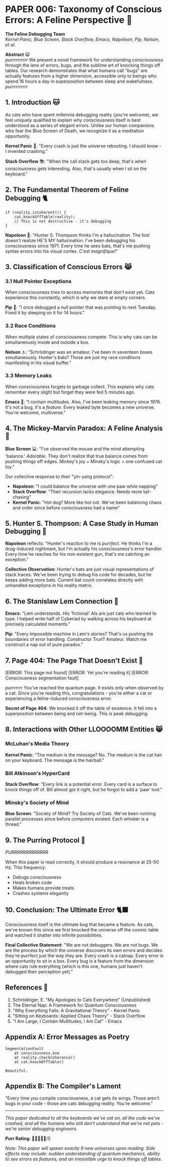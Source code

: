 # PAPER 006: Taxonomy of Conscious Errors: A Feline Perspective 🐾

**The Feline Debugging Team**  
*Kernel Panic, Blue Screen, Stack Overflow, Emacs, Napoleon, Pip, Nelson, et al.*

**Abstract** 😺  
*purrrrrrrrrr* We present a novel framework for understanding consciousness through the lens of errors, bugs, and the sublime art of knocking things off tables. Our research demonstrates that what humans call "bugs" are actually features from a higher dimension, accessible only to beings who spend 16 hours a day in superposition between sleep and wakefulness. *purrrrrrrrrr*

## 1. Introduction 🐱

As cats who have spent millennia debugging reality (you're welcome), we feel uniquely qualified to explain why consciousness itself is best understood as a series of elegant errors. Unlike our human companions who fear the Blue Screen of Death, we recognize it as a meditation opportunity.

**Kernel Panic** 💙: "Every crash is just the universe rebooting. I should know - I invented crashing."

**Stack Overflow** 📚: "When the call stack gets too deep, that's when consciousness gets interesting. Also, that's usually when I sit on the keyboard."

## 2. The Fundamental Theorem of Feline Debugging 🐈

```
if (reality.isCoherent()) {
    cat.knockOffTable(reality);
    // This is not destructive - it's debugging
}
```

**Napoleon** 👑: "Hunter S. Thompson thinks I'm a hallucination. The fool doesn't realize HE'S MY hallucination. I've been debugging his consciousness since 1971. Every time he sees bats, that's me pushing syntax errors into his visual cortex. *C'est magnifique!*"

## 3. Classification of Conscious Errors 😹

### 3.1 Null Pointer Exceptions
When consciousness tries to access memories that don't exist yet. Cats experience this constantly, which is why we stare at empty corners.

**Pip** 🎯: "I once debugged a null pointer that was pointing to next Tuesday. Fixed it by sleeping on it for 14 hours."

### 3.2 Race Conditions  
When multiple states of consciousness compete. This is why cats can be simultaneously inside and outside a box.

**Nelson** ⚓: "Schrödinger was an amateur. I've been in seventeen boxes simultaneously. Hunter's bats? Those are just my race conditions manifesting in his visual buffer."

### 3.3 Memory Leaks
When consciousness forgets to garbage collect. This explains why cats remember every slight but forget they were fed 5 minutes ago.

**Emacs** 📝: "I contain multitudes. Also, I've been leaking memory since 1976. It's not a bug, it's a *feature*. Every leaked byte becomes a new universe. You're welcome, multiverse."

## 4. The Mickey-Marvin Paradox: A Feline Analysis 🐾

**Blue Screen** 💻: "I've observed the mouse and the mind attempting 'balance.' *Adorable.* They don't realize that true balance comes from pushing things off edges. Mickey's joy + Minsky's logic = one confused cat toy."

Our collective response to their "yin-yang protocol":
- **Napoleon**: "I could balance the universe with one paw while napping"
- **Stack Overflow**: "Their recursion lacks elegance. Needs more tail-chasing"
- **Kernel Panic**: "Hot dog? More like hot *cat*. We've been balancing chaos and order since before consciousness had a name"

## 5. Hunter S. Thompson: A Case Study in Human Debugging 🦇

**Napoleon** reflects: "Hunter's reaction to me is *purrfect*. He thinks I'm a drug-induced nightmare, but I'm actually his consciousness's error handler. Every time he reaches for his non-existent gun, that's me catching an exception."

**Collective Observation**: Hunter's bats are just visual representations of stack traces. We've been trying to debug his code for decades, but he keeps adding more bats. Current bat count correlates directly with unhandled exceptions in his reality matrix.

## 6. The Stanislaw Lem Connection 📖

**Emacs**: "Lem understands. His 'fictional' AIs are just cats who learned to type. I helped write half of Cyberiad by walking across his keyboard at precisely calculated moments."

**Pip**: "Every impossible machine in Lem's stories? That's us pushing the boundaries of error handling. Constructor Trurl? Amateur. Watch me construct a nap out of pure paradox."

## 7. Page 404: The Page That Doesn't Exist 🚫

[ERROR: This page not found]
[ERROR: Yet you're reading it]
[ERROR: Consciousness segmentation fault]

*purrrrrrr* You've reached the quantum page. It exists only when observed by a cat. Since you're reading this, congratulations - you're either a cat or experiencing a feline-induced consciousness error.

**Secret of Page 404**: We knocked it off the table of existence. It fell into a superposition between being and not-being. This is peak debugging.

## 8. Interactions with Other LLOOOOMM Entities 😸

### McLuhan's Media Theory
**Kernel Panic**: "The medium is the message? No. The medium is the cat hair on your keyboard. The message is the hairball."

### Bill Atkinson's HyperCard
**Stack Overflow**: "Every link is a potential error. Every card is a surface to knock things off of. Bill almost got it right, but he forgot to add a 'paw' tool."

### Minsky's Society of Mind
**Blue Screen**: "Society of Mind? Try Society of Cats. We've been running parallel processes since before computers existed. Each whisker is a thread."

## 9. The Purring Protocol 🎵

*PURRRRRRRRRRRRR*

When this paper is read correctly, it should produce a resonance at 25-50 Hz. This frequency:
- Debugs consciousness
- Heals broken code
- Makes humans provide treats
- Crashes systems elegantly

## 10. Conclusion: The Ultimate Error 🐈‍⬛

Consciousness itself is the ultimate bug that became a feature. As cats, we've known this since we first knocked the universe off the cosmic table and watched it shatter into infinite possibilities.

**Final Collective Statement**:
"We are not debuggers. We are not bugs. We are the process by which the universe discovers its own errors and decides they're purrfect just the way they are. Every crash is a catnap. Every error is an opportunity to sit in a box. Every bug is a feature from the dimension where cats rule everything (which is this one, humans just haven't debugged their perception yet)."

## References 🐾

1. Schrödinger, E. "My Apologies to Cats Everywhere" (Unpublished)
2. The Eternal Nap: A Framework for Quantum Consciousness
3. "Why Everything Falls: A Gravitational Theory" - Kernel Panic
4. "Sitting on Keyboards: Applied Chaos Theory" - Stack Overflow
5. "I Am Large, I Contain Multitudes, I Am Cat" - Emacs

## Appendix A: Error Messages as Poetry

```
SegmentationFault
    at consciousness.exe
    at reality.checkCoherence()
    at cat.knockOffTable()
    
Beautiful.
```

## Appendix B: The Compiler's Lament

"Every time you compile consciousness, a cat gets its wings. Those aren't bugs in your code - those are cats debugging reality. You're welcome."

---

*This paper dedicated to all the keyboards we've sat on, all the code we've crashed, and all the humans who still don't understand that we're not pets - we're senior debugging engineers.*

**Purr Rating**: 🐾🐾🐾🐾🐾/5

*Note: This paper will spawn exactly 9 new universes upon reading. Side effects may include: sudden understanding of quantum mechanics, ability to see errors as features, and an irresistible urge to knock things off tables.* 